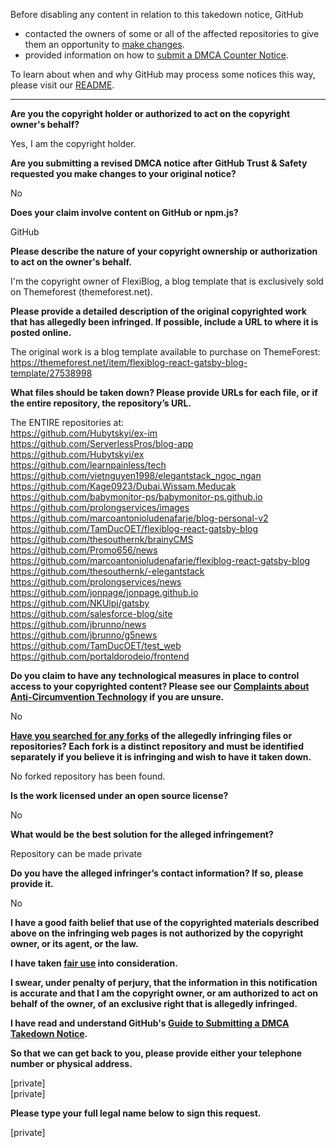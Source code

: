 Before disabling any content in relation to this takedown notice, GitHub
- contacted the owners of some or all of the affected repositories to give them an opportunity to [make changes](https://docs.github.com/en/github/site-policy/dmca-takedown-policy#a-how-does-this-actually-work).
- provided information on how to [submit a DMCA Counter Notice](https://docs.github.com/en/articles/guide-to-submitting-a-dmca-counter-notice).

To learn about when and why GitHub may process some notices this way, please visit our [README](https://github.com/github/dmca/blob/master/README.md#anatomy-of-a-takedown-notice).

---

**Are you the copyright holder or authorized to act on the copyright owner's behalf?**

Yes, I am the copyright holder.

**Are you submitting a revised DMCA notice after GitHub Trust & Safety requested you make changes to your original notice?**

No

**Does your claim involve content on GitHub or npm.js?**

GitHub

**Please describe the nature of your copyright ownership or authorization to act on the owner's behalf.**

I'm the copyright owner of FlexiBlog, a blog template that is exclusively sold on Themeforest (themeforest.net).

**Please provide a detailed description of the original copyrighted work that has allegedly been infringed. If possible, include a URL to where it is posted online.**

The original work is a blog template available to purchase on ThemeForest:  
https://themeforest.net/item/flexiblog-react-gatsby-blog-template/27538998

**What files should be taken down? Please provide URLs for each file, or if the entire repository, the repository’s URL.**

The ENTIRE repositories at:  
https://github.com/Hubytskyi/ex-im  
https://github.com/ServerlessPros/blog-app  
https://github.com/Hubytskyi/ex  
https://github.com/learnpainless/tech  
https://github.com/vietnguyen1998/elegantstack_ngoc_ngan  
https://github.com/Kage0923/Dubai.Wissam.Meducak  
https://github.com/babymonitor-ps/babymonitor-ps.github.io  
https://github.com/prolongservices/images  
https://github.com/marcoantonioludenafarje/blog-personal-v2  
https://github.com/TamDucOET/flexiblog-react-gatsby-blog  
https://github.com/thesouthernk/brainyCMS  
https://github.com/Promo656/news  
https://github.com/marcoantonioludenafarje/flexiblog-react-gatsby-blog  
https://github.com/thesouthernk/-elegantstack  
https://github.com/prolongservices/news  
https://github.com/jonpage/jonpage.github.io  
https://github.com/NKUlpj/gatsby  
https://github.com/salesforce-blog/site  
https://github.com/jbrunno/news  
https://github.com/jbrunno/g5news  
https://github.com/TamDucOET/test_web  
https://github.com/portaldorodeio/frontend  

**Do you claim to have any technological measures in place to control access to your copyrighted content? Please see our <a href="https://docs.github.com/articles/guide-to-submitting-a-dmca-takedown-notice#complaints-about-anti-circumvention-technology">Complaints about Anti-Circumvention Technology</a> if you are unsure.**

No

**<a href="https://docs.github.com/articles/dmca-takedown-policy#b-what-about-forks-or-whats-a-fork">Have you searched for any forks</a> of the allegedly infringing files or repositories? Each fork is a distinct repository and must be identified separately if you believe it is infringing and wish to have it taken down.**

No forked repository has been found.

**Is the work licensed under an open source license?**

No

**What would be the best solution for the alleged infringement?**

Repository can be made private

**Do you have the alleged infringer’s contact information? If so, please provide it.**

No

**I have a good faith belief that use of the copyrighted materials described above on the infringing web pages is not authorized by the copyright owner, or its agent, or the law.**

**I have taken <a href="https://www.lumendatabase.org/topics/22">fair use</a> into consideration.**

**I swear, under penalty of perjury, that the information in this notification is accurate and that I am the copyright owner, or am authorized to act on behalf of the owner, of an exclusive right that is allegedly infringed.**

**I have read and understand GitHub's <a href="https://docs.github.com/articles/guide-to-submitting-a-dmca-takedown-notice/">Guide to Submitting a DMCA Takedown Notice</a>.**

**So that we can get back to you, please provide either your telephone number or physical address.**

[private]  
[private]

**Please type your full legal name below to sign this request.**

[private]
